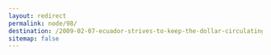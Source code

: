 ```yaml
---
layout: redirect
permalink: node/98/
destination: /2009-02-07-ecuador-strives-to-keep-the-dollar-circulating
sitemap: false
---
```

